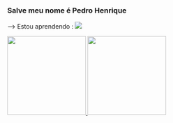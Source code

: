 ### Salve meu nome é Pedro Henrique

--> Estou aprendendo : <link rel="stylesheet" type='text/css' href="https://cdn.jsdelivr.net/gh/devicons/devicon@latest/devicon.min.css" /> <i class="devicon-php-plain colored"></i> <img src="https://cdn.jsdelivr.net/gh/devicons/devicon@latest/icons/python/python-original.svg" />

<div>
<a href="https://github.com/"PedroHCurioni">
<img loading="lazy" height="180em" src="https://github-readme-stats.vercel.app/api/top-langs/?username=seu-usuário-aqui&layout=compact&langs_count=7&theme=dracula"/>
<img loading="lazy" height="180em" src="https://github-readme-stats.vercel.app/api?username=seu-usuário-aqui&show_icons=true&theme=dracula&include_all_commits=true&count_private=true"/>
</div>
